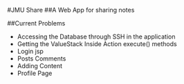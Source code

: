 #JMU Share
##A Web App for sharing notes

##Current Problems
 - Accessing the Database through SSH in the application
 - Getting the ValueStack Inside Action execute() methods
 - Login jsp
 - Posts Comments
 - Adding Content
 - Profile Page
 
